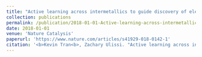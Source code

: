 ```yaml
---
title: "Active learning across intermetallics to guide discovery of electrocatalysts for CO2 reduction and H2 evolution"
collection: publications
permalink: /publication/2018-01-01-Active-learning-across-intermetallics-to-guide-discovery-of-electrocatalysts-for-CO2-reduction-and-H2-evolution
date: 2018-01-01
venue: 'Nature Catalysis'
paperurl: 'https://www.nature.com/articles/s41929-018-0142-1'
citation: '<b>Kevin Tran<b>, Zachary Ulissi. "Active learning across intermetallics to guide discovery of electrocatalysts for CO2 reduction and H2 evolution". Nature Catalysis, 2018.'
---
```

